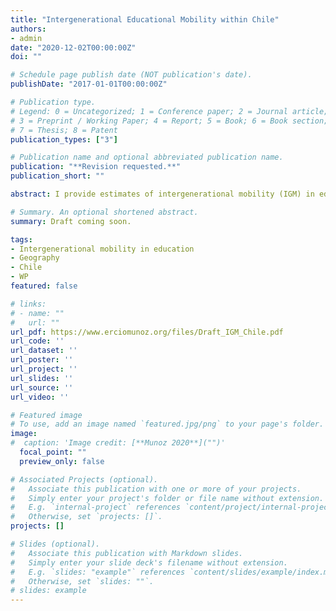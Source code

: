 ```yaml
---
title: "Intergenerational Educational Mobility within Chile"
authors:
- admin
date: "2020-12-02T00:00:00Z"
doi: ""

# Schedule page publish date (NOT publication's date).
publishDate: "2017-01-01T00:00:00Z"

# Publication type.
# Legend: 0 = Uncategorized; 1 = Conference paper; 2 = Journal article;
# 3 = Preprint / Working Paper; 4 = Report; 5 = Book; 6 = Book section;
# 7 = Thesis; 8 = Patent
publication_types: ["3"]

# Publication name and optional abbreviated publication name.
publication: "**Revision requested.**"
publication_short: ""

abstract: I provide estimates of intergenerational mobility (IGM) in education at a disaggregated geographic level for Chile, a country with high school-level stratification by socioeconomic status and a decentralized administration of public schools. I document wide variation across municipalities. Relative mobility is correlated to the number of doctors, the number of students per teacher, and earnings inequality. Using a LASSO, I find that the share of students enrolled in public schools, the number of students per teacher, population density, and municipal budget are the strongest predictors of IGM. I also document within-country variability in how parental education is associated with other children’s outcomes.

# Summary. An optional shortened abstract.
summary: Draft coming soon.

tags:
- Intergenerational mobility in education
- Geography
- Chile
- WP
featured: false

# links:
# - name: ""
#   url: ""
url_pdf: https://www.erciomunoz.org/files/Draft_IGM_Chile.pdf
url_code: ''
url_dataset: ''
url_poster: ''
url_project: ''
url_slides: ''
url_source: ''
url_video: ''

# Featured image
# To use, add an image named `featured.jpg/png` to your page's folder. 
image:
#  caption: 'Image credit: [**Munoz 2020**]("")'
  focal_point: ""
  preview_only: false

# Associated Projects (optional).
#   Associate this publication with one or more of your projects.
#   Simply enter your project's folder or file name without extension.
#   E.g. `internal-project` references `content/project/internal-project/index.md`.
#   Otherwise, set `projects: []`.
projects: []

# Slides (optional).
#   Associate this publication with Markdown slides.
#   Simply enter your slide deck's filename without extension.
#   E.g. `slides: "example"` references `content/slides/example/index.md`.
#   Otherwise, set `slides: ""`.
# slides: example
---
```

